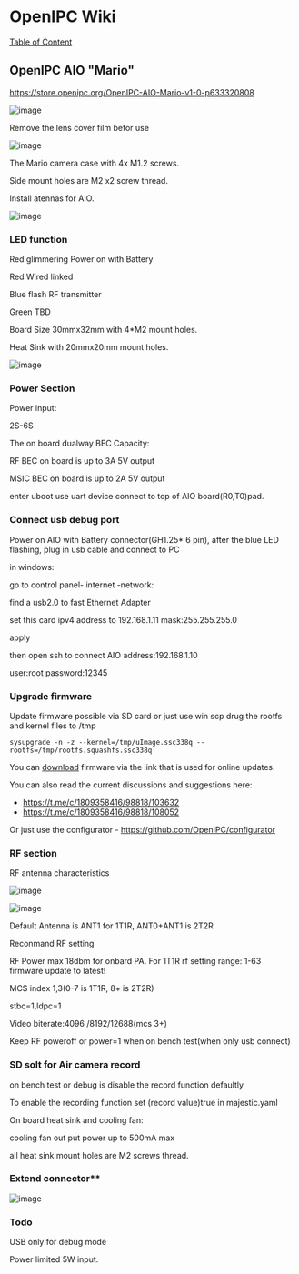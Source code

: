 # OpenIPC Wiki
[Table of Content](../README.md)

OpenIPC AIO "Mario"
-------------------

https://store.openipc.org/OpenIPC-AIO-Mario-v1-0-p633320808

![image](https://github.com/user-attachments/assets/ad675599-61ce-4cec-a9bf-5933d907c53a)

Remove the lens cover film befor use

![image](https://github.com/user-attachments/assets/9ead08a6-f4eb-45a0-bc63-19d3abd3ec1e)



The Mario camera case with 4x M1.2 screws.

Side mount holes are M2 x2 screw thread.

Install atennas for AIO.

![image](https://github.com/user-attachments/assets/e10e6671-553f-4840-aacd-16816be0813b)



### LED function

Red glimmering	Power on with Battery

Red 	Wired linked

Blue flash	RF transmitter

Green	TBD

Board Size 30mmx32mm with 4*M2 mount holes.

Heat Sink with 20mmx20mm mount holes.

![image](https://github.com/user-attachments/assets/1c7e34c1-76a9-45ee-9caf-ffd33261e154)




### Power Section

Power input:

2S-6S

The on board dualway BEC Capacity:

RF BEC on board is up to 3A 5V output

MSIC BEC on board is up to 2A 5V output

enter uboot use  uart device connect to top of AIO board(R0,T0)pad.


### Connect usb debug port

Power on AIO with Battery connector(GH1.25* 6 pin), after the blue LED flashing, plug in usb cable and connect to PC

in windows:

go to control panel- internet -network:

find a usb2.0 to fast Ethernet Adapter

set this card ipv4 address to 192.168.1.11 mask:255.255.255.0

apply

then open ssh to connect AIO address:192.168.1.10

user:root password:12345


### Upgrade firmware

Update firmware possible via SD card or just use win scp drug the rootfs and kernel files to /tmp

```
sysupgrade -n -z --kernel=/tmp/uImage.ssc338q --rootfs=/tmp/rootfs.squashfs.ssc338q
```

You can [download](https://github.com/OpenIPC/wiki/blob/master/en/fpv-openipc-aio-ultrasight.md#software) firmware via the link that is used for online updates.

You can also read the current discussions and suggestions here:

- https://t.me/c/1809358416/98818/103632
- https://t.me/c/1809358416/98818/108052

Or just use the configurator - https://github.com/OpenIPC/configurator


### RF section

RF antenna characteristics

![image](https://github.com/user-attachments/assets/d54050b4-2769-4942-95d7-8aad3b5e2e21)

![image](https://github.com/user-attachments/assets/0a709f70-ac8b-4880-93f5-49e1d958eb1b)


Default Antenna is ANT1 for 1T1R, ANT0+ANT1 is 2T2R

Reconmand RF setting 
  
  RF Power max 18dbm for onbard PA. For 1T1R rf setting range: 1-63 firmware update to latest!
  
  MCS index 1,3(0-7 is 1T1R, 8+ is 2T2R)

  stbc=1,ldpc=1
  
  Video biterate:4096 /8192/12688(mcs 3+)

  Keep RF poweroff or power=1 when on bench test(when only usb connect)


### SD solt for Air camera record

on bench test or debug is disable the record function defaultly

To enable the recording function set (record value)true in majestic.yaml


On board heat sink and cooling fan:

cooling fan out put power up to 500mA max

all heat sink mount holes are M2 screws thread.


### Extend connector**

![image](https://github.com/user-attachments/assets/af8124e3-539f-42c6-a757-a560eb93e3fe)


### Todo

USB only for debug mode

Power limited 5W input.


